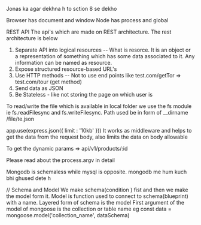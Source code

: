 Jonas ka agar dekhna h to sction 8 se dekho

Browser has document and window
Node has process and global

REST API
The api's which are made on REST architecture. The rest architecture is below
1. Separate API into logical resources
    -- What is resorce. It is an object or a representation of something which has some data associated to it. Any information can be named as resource. 
2. Expose structured resource-based URL's
3. Use HTTP methods
    -- Not to use end points like test.com/getTor => test.com/tour  (get method)
4. Send data as JSON
5. Be Stateless - like not storing the page on which user is

To read/write the file which is available in local folder we use the fs module ie fs.readFilesync and fs.writeFilesync. Path used be in form of __dirname /file/te.json

app.use(express.json({ limit : '10kb' })) It works as middleware and helps to get the data from the request body, also limits the data on body allowable

To get the dynamic params => api/v1/products/:id

Please read about the process.argv in detail

Mongodb is schemaless while mysql is opposite. mongodb me hum kuch bhi ghused dete h

// Schema and Model
We make schema(condition ) fist and then we make the model form it. Model is function used to connect to schema(blueprint) with a name. Layered form of schema is the model
First argument of the model of mongoose is the collection or table name
eg const data = mongoose.model('collection_name', dataSchema)
